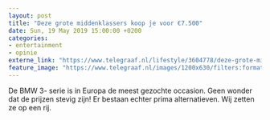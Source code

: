 ```yaml
---
layout: post
title: "Deze grote middenklassers koop je voor €7.500"
date: Sun, 19 May 2019 15:00:00 +0200
categories: 
- entertainment 
- opinie 
externe_link: "https://www.telegraaf.nl/lifestyle/3604778/deze-grote-middenklassers-koop-je-voor-7-500"
feature_image: "https://www.telegraaf.nl/images/1200x630/filters:format(jpeg):quality(80)/cdn-kiosk-api.telegraaf.nl/53f55276-78a8-11e9-b070-02d1dbdc35d1.jpg"
---
```


<p class="intro">De BMW 3- serie is in Europa de meest gezochte occasion. Geen wonder dat de prijzen stevig zijn! Er bestaan echter prima alternatieven. Wij zetten ze op een rij.</p>
